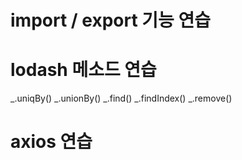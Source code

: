 # import / export 기능 연습
# lodash 메소드 연습
_.uniqBy() _.unionBy() _.find() _.findIndex() _.remove()
# axios 연습
